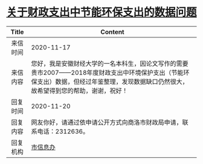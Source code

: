 # <a href="http://www.shangluo.gov.cn/zmhd/ldxxxx.jsp?urltype=leadermail.LeaderMailContentUrl&wbtreeid=1112&leadermailid=6625">关于财政支出中节能环保支出的数据问题</a>
|Title|Content|
|:---:|---|
|来信时间|2020-11-17|
|来信内容|您好，我是安徽财经大学的一名本科生，因论文写作的需要贵市2007——2018年度财政支出中环境保护支出（节能环保支出）数据，但经过年鉴整理，发现数据缺口仍然很大，故希望得到您的帮助，谢谢，祝好！|
|回复时间|2020-11-20|
|回复内容|网友你好，请通过依申请公开方式向商洛市财政局申请，联系电话：2312636。|
|回复机构|<a href="../../categories/agencies/市信息办.md">市信息办</a>|

